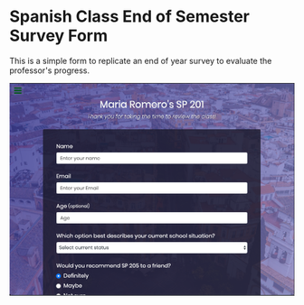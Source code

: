 # Spanish Class End of Semester Survey Form

This is a simple form to replicate an end of year survey to evaluate the professor's progress. 

<img src="https://github.com/roseanfrankale/survey_Form/blob/master/Survey%20Form.png?raw=true" width="640"/> 

